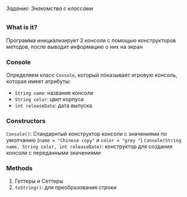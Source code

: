 ###### Задание: Знакомства с классами

### What is it?

Программа инициализирует 2 консоли с помощью конструкторов методов, после выводит информацию о них на экран

### Console

Определяем класс `Console`, который показывает игровую консоль, которая имеет атрибуты:  
- `String name`: название консоли
- `String color`: цвет корпуса
- `int releaseDate`: дата выпуска

### Constructors

`Console()`: Стандарнтый конструктор консоли с значениями по умолчанию (`name = "Chinese copy"` и `color = "grey "`)
`Console(String name, String color, int releaseDate)`: конструктор для создания консоли с переданными значениями

### Methods

1. Геттеры и Сеттеры
2. `toString()`: для преобразования строки
